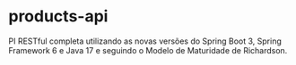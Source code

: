 # products-api
PI RESTful completa utilizando as novas versões do Spring Boot 3, Spring Framework 6 e Java 17 e seguindo o Modelo de Maturidade de Richardson. 
